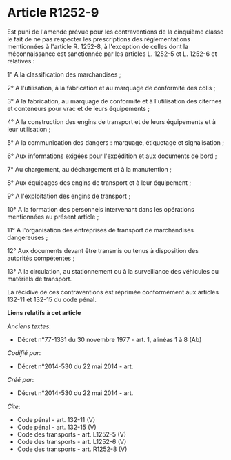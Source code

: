 # Article R1252-9

Est puni de l'amende prévue pour les contraventions de la cinquième classe le fait de ne pas respecter les prescriptions des
réglementations mentionnées à l'article R. 1252-8, à l'exception de celles dont la méconnaissance est sanctionnée par les
articles L. 1252-5 et L. 1252-6 et relatives : 

1° A la classification des marchandises ; 

2° A l'utilisation, à la fabrication et au marquage de conformité des colis ; 

3° A la fabrication, au marquage de conformité et à l'utilisation des citernes et conteneurs pour vrac et de leurs
équipements ; 

4° A la construction des engins de transport et de leurs équipements et à leur utilisation ; 

5° A la communication des dangers : marquage, étiquetage et signalisation ; 

6° Aux informations exigées pour l'expédition et aux documents de bord ; 

7° Au chargement, au déchargement et à la manutention ; 

8° Aux équipages des engins de transport et à leur équipement ; 

9° A l'exploitation des engins de transport ; 

10° A la formation des personnels intervenant dans les opérations mentionnées au présent article ; 

11° A l'organisation des entreprises de transport de marchandises dangereuses ; 

12° Aux documents devant être transmis ou tenus à disposition des autorités compétentes ; 

13° A la circulation, au stationnement ou à la surveillance des véhicules ou matériels de transport. 

La récidive de ces contraventions est réprimée conformément aux articles 132-11 et 132-15 du code pénal.

**Liens relatifs à cet article**

_Anciens textes_:

  - Décret n°77-1331 du 30 novembre 1977 - art. 1, alinéas 1 à 8 (Ab)

_Codifié par_:

  - Décret n°2014-530 du 22 mai 2014 - art.

_Créé par_:

  - Décret n°2014-530 du 22 mai 2014 - art.

_Cite_:

  - Code pénal - art. 132-11 (V)
  - Code pénal - art. 132-15 (V)
  - Code des transports - art. L1252-5 (V)
  - Code des transports - art. L1252-6 (V)
  - Code des transports - art. R1252-8 (V)
